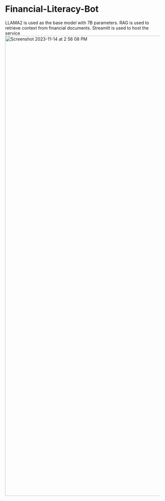 # Financial-Literacy-Bot
LLAMA2 is used as the base model with 7B parameters. RAG is used to retrieve context from financial documents. Streamlit is used to host the service
<img width="1496" alt="Screenshot 2023-11-14 at 2 56 08 PM" src="https://github.com/therohanchoudhary/Financial-Literacy-Bot/assets/41481277/97ceabf0-8df9-4b70-b438-6f11a7b2556f">
